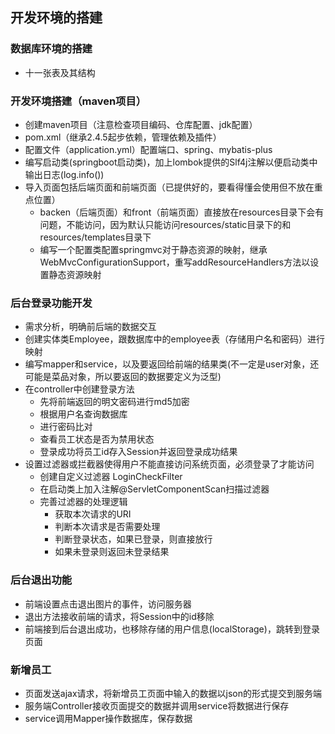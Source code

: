 

## 开发环境的搭建
### 数据库环境的搭建
- 十一张表及其结构

### 开发环境搭建（maven项目）
- 创建maven项目（注意检查项目编码、仓库配置、jdk配置）
- pom.xml（继承2.4.5起步依赖，管理依赖及插件）
- 配置文件（application.yml）配置端口、spring、mybatis-plus
- 编写启动类(springboot启动类)，加上lombok提供的Slf4j注解以便启动类中输出日志(log.info())
- 导入页面包括后端页面和前端页面（已提供好的，要看得懂会使用但不放在重点位置）
  - backen（后端页面）和front（前端页面）直接放在resources目录下会有问题，不能访问，因为默认只能访问resources/static目录下的和resources/templates目录下
  - 编写一个配置类配置springmvc对于静态资源的映射，继承WebMvcConfigurationSupport，重写addResourceHandlers方法以设置静态资源映射


### 后台登录功能开发
- 需求分析，明确前后端的数据交互
- 创建实体类Employee，跟数据库中的employee表（存储用户名和密码）进行映射
- 编写mapper和service，以及要返回给前端的结果类(不一定是user对象，还可能是菜品对象，所以要返回的数据要定义为泛型)
- 在controller中创建登录方法
  - 先将前端返回的明文密码进行md5加密
  - 根据用户名查询数据库
  - 进行密码比对 
  - 查看员工状态是否为禁用状态
  - 登录成功将员工id存入Session并返回登录成功结果
- 设置过滤器或拦截器使得用户不能直接访问系统页面，必须登录了才能访问
  - 创建自定义过滤器 LoginCheckFilter
  - 在启动类上加入注解@ServletComponentScan扫描过滤器
  - 完善过滤器的处理逻辑
    - 获取本次请求的URI
    - 判断本次请求是否需要处理
    - 判断登录状态，如果已登录，则直接放行
    - 如果未登录则返回未登录结果

### 后台退出功能
- 前端设置点击退出图片的事件，访问服务器
- 退出方法接收前端的请求，将Session中的id移除
- 前端接到后台退出成功，也移除存储的用户信息(localStorage)，跳转到登录页面

### 新增员工
- 页面发送ajax请求，将新增员工页面中输入的数据以json的形式提交到服务端
- 服务端Controller接收页面提交的数据并调用service将数据进行保存
- service调用Mapper操作数据库，保存数据
